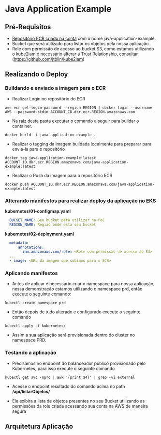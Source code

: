 # Java Application Example

## Pré-Requisitos

- [Repositório ECR criado na conta](https://docs.aws.amazon.com/pt_br/AmazonECR/latest/userguide/repository-create.html) com o nome java-application-example.
- Bucket que será utilizado para listar os objetos pela nossa aplicação.
- Role com permissão de acesso ao bucket S3, como estamos utilizando o kube2iam é necessário alterar a Trust Relationship, consultar (https://github.com/jtblin/kube2iam)

## Realizando o Deploy

### Buildando e enviado a imagem para o ECR

- Realizar Login no repositório do ECR
```shell
aws ecr get-login-password --region REGION | docker login --username AWS --password-stdin ACCOUNT_ID.dkr.ecr.REGION.amazonaws.com
```
- Na raiz desta pasta executar o comando a seguir para buildar o container.

```shell
docker build -t java-application-example .
```

- Realizar o tagging da imagem buildada localmente para preparar para envia-la para o repositório

```shell
docker tag java-application-example:latest ACCOUNT_ID.dkr.ecr.REGION.amazonaws.com/java-application-example:latest
```

- Realizar o Push da imagem para o repositório ECR

```shell
docker push ACCOUNT_ID.dkr.ecr.REGION.amazonaws.com/java-application-example:latest
```

### Alterando manifestos para realizar deploy da aplicação no EKS

**kubernetes/01-configmap.yaml**

```yaml
  BUCKET_NAME: Seu bucket para utilizar na PoC
  REGION_NAME: Regiao onde esta seu bucket
```

**kubernetes/02-deployment.yaml**

```yaml
  metadata:
      annotations:
        iam.amazonaws.com/role: <Role com permissao de acesso ao S3>
  ...
  - image: <URL da imagem que subimos para o ECR>
```

### Aplicando manifestos

* Antes de aplicar é necessário criar o namespace para nossa aplicação, nessa demonstração estamos utilizando o namespace prd, então execute o seguinte comando:

```shell
kubectl create namespace prd
```

* Então depois de tudo alterado e configurado execute o seguinte comando

```shell
kubectl apply -f kubernetes/
```

* Assim a sua aplicação será provisionada dentro do cluster no namespace PRD.

### Testando a aplicação

* Precisamos no endpoint do balanceador público provisionado pelo Kubernetes, para isso execute o seguinte comando

```shell
kubectl get svc -nprd | awk '{print $4}' | grep -vi external
```

* Acesse o endpoint resultado do comando acima no path **/api/listarObjetos/**

* Ele exibira a lista de objetos presentes no seu Bucket utilizando as permissões da role criada acessando sua conta na AWS de maneira segura

## Arquitetura Aplicação
